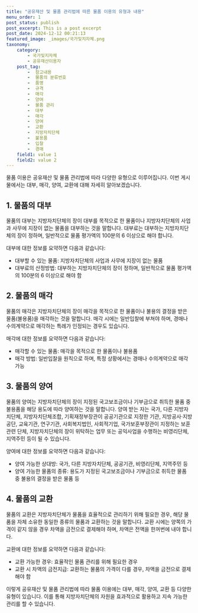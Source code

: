 ```yaml
---
title: "공유재산 및 물품 관리법에 따른 물품 이용의 유형과 내용"
menu_order: 1
post_status: publish
post_excerpt: This is a post excerpt
post_date: 2024-12-12 00:21:13
featured_image: _images/국가및지자체.png
taxonomy:
    category:
        - 국가및지자체
        - 공유재산이용자
    post_tag:
        -  참고내용
        -  물품의 분류번호
        -  품명
        -  규격
        -  매각
        -  양여
        -  물품 관리
        -  대부
        -  매각
        -  양여
        -  교환
        -  지방자치단체
        -  불용품
        -  입찰
        -  경매
    field1: value 1
    field2: value 2
---
```



물품 이용은 공유재산 및 물품 관리법에 따라 다양한 유형으로 이루어집니다. 이번 게시물에서는 대부, 매각, 양여, 교환에 대해 자세히 알아보겠습니다.

## 1. 물품의 대부

물품의 대부는 지방자치단체의 장이 대부를 목적으로 한 물품이나 지방자치단체의 사업과 사무에 지장이 없는 물품을 대부하는 것을 말합니다. 대부료는 대부하는 지방자치단체의 장이 정하며, 일반적으로 물품 평가액의 100분의 6 이상으로 해야 합니다.

대부에 대한 정보를 요약하면 다음과 같습니다:
- 대부할 수 있는 물품: 지방자치단체의 사업과 사무에 지장이 없는 물품
- 대부료의 산정방법: 대부하는 지방자치단체의 장이 정하며, 일반적으로 물품 평가액의 100분의 6 이상으로 해야 함

## 2. 물품의 매각

물품의 매각은 지방자치단체의 장이 매각을 목적으로 한 물품이나 불용의 결정을 받은 물품(불용품)을 매각하는 것을 말합니다. 매각 시에는 일반입찰에 부쳐야 하며, 경매나 수의계약으로 매각하는 특례가 인정되는 경우도 있습니다.

매각에 대한 정보를 요약하면 다음과 같습니다:
- 매각할 수 있는 물품: 매각을 목적으로 한 물품이나 불용품
- 매각 방법: 일반입찰을 원칙으로 하며, 특정 상황에서는 경매나 수의계약으로 매각 가능

## 3. 물품의 양여

물품의 양여는 지방자치단체의 장이 지정된 국고보조금이나 기부금으로 취득한 물품 중 불용품을 해당 용도에 따라 양여하는 것을 말합니다. 양여 받는 자는 국가, 다른 지방자치단체, 지방자치단체조합, 기획재정부장관이 공공기관으로 지정한 기관, 지방공사·지방공단, 교육기관, 연구기관, 사회복지법인, 사회적기업, 국가보훈부장관이 지정하는 보훈 관련 단체, 지방자치단체의 장이 위탁하는 업무 또는 공익사업을 수행하는 비영리단체, 지역주민 등이 될 수 있습니다.

양여에 대한 정보를 요약하면 다음과 같습니다:
- 양여 가능한 상대방: 국가, 다른 지방자치단체, 공공기관, 비영리단체, 지역주민 등
- 양여 가능한 물품의 종류: 용도가 지정된 국고보조금이나 기부금으로 취득한 물품 중 불용의 결정을 받은 물품 등

## 4. 물품의 교환

물품의 교환은 지방자치단체가 물품을 효율적으로 관리하기 위해 필요한 경우, 해당 물품을 자체 소유한 동일한 종류의 물품과 교환하는 것을 말합니다. 교환 시에는 양쪽의 가격이 같지 않을 경우 차액을 금전으로 결제해야 하며, 차액은 전액을 한꺼번에 내야 합니다.

교환에 대한 정보를 요약하면 다음과 같습니다:
- 교환 가능한 경우: 효율적인 물품 관리를 위해 필요한 경우
- 교환 시 차액의 금전지급: 교환하는 물품의 가격이 다를 경우, 차액을 금전으로 결제해야 함

이렇게 공유재산 및 물품 관리법에 따라 물품 이용에는 대부, 매각, 양여, 교환 등 다양한 유형이 있습니다. 이를 통해 지방자치단체의 자원을 효과적으로 활용하고 지속 가능한 관리를 할 수 있습니다.
